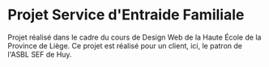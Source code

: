 # Projet Service d'Entraide Familiale

Projet réalisé dans le cadre du cours de Design Web de la Haute École de la Province de Liège.
Ce projet est réalisé pour un client, ici, le patron de l'ASBL SEF de Huy.

